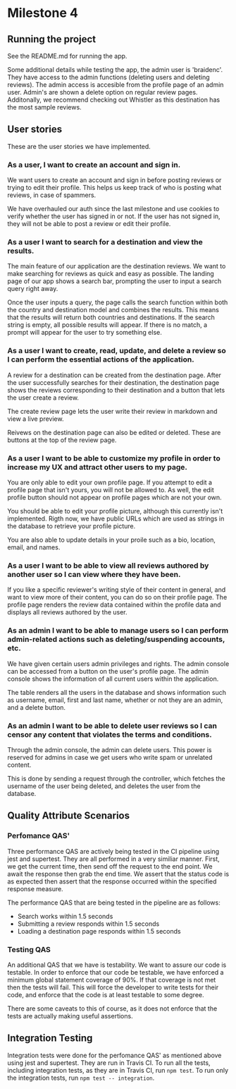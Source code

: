 # Milestone 4

## Running the project

See the README.md for running the app.

Some additional details while testing the app, the admin user is 'braidenc'. They have access to the admin functions (deleting users and deleting reviews). The admin access is accesible from the profile page of an admin user. Admin's are shown a delete option on regular review pages. Additonally, we recommend checking out Whistler as this destination has the most sample reviews.

## User stories

These are the user stories we have implemented.

### As a user, I want to create an account and sign in.

We want users to create an account and sign in before posting reviews or trying to edit their profile. This helps us keep track of who is posting what reviews, in case of spammers.

We have overhauled our auth since the last milestone and use cookies to verify whether the user has signed in or not. If the user has not signed in, they will not be able to post a review or edit their profile.

### As a user I want to search for a destination and view the results.

The main feature of our application are the destination reviews. We want to make searching for reviews as quick and easy as possible. The landing page of our app shows a search bar, prompting the user to input a search query right away.

Once the user inputs a query, the page calls the search function within both the country and destination model and combines the results. This means that the results will return both countries and destinations. If the search string is empty, all possible results will appear. If there is no match, a prompt will appear for the user to try something else.

### As a user I want to create, read, update, and delete a review so I can perform the essential actions of the application.

A review for a destination can be created from the destination page. After the user successfully searches for their destination, the destination page shows the reviews corresponding to their destination and a button that lets the user create a review.

The create review page lets the user write their review in markdown and view a live preview.

Reivews on the destination page can also be edited or deleted. These are buttons at the top of the review page.

### As a user I want to be able to customize my profile in order to increase my UX and attract other users to my page.

You are only able to edit your own profile page. If you attempt to edit a profile page that isn't yours, you will not be allowed to. As well, the edit profile button should not appear on profile pages which are not your own.

You should be able to edit your profile picture, although this currently isn't implemented. Rigth now, we have public URLs which are used as strings in the database to retrieve your profile picture.

You are also able to update details in your proile such as a bio, location, email, and names.

### As a user I want to be able to view all reviews authored by another user so I can view where they have been.

If you like a specific reviewer's writing style of their content in general, and want to view more of their content, you can do so on their profile page. The profile page renders the review data contained within the profile data and displays all reviews authored by the user.

### As an admin I want to be able to manage users so I can perform admin-related actions such as deleting/suspending accounts, etc.

We have given certain users admin privileges and rights. The admin console can be accessed from a button on the user's profile page. The admin console shows the information of all current users within the application.

The table renders all the users in the database and shows information such as username, email, first and last name, whether or not they are an admin, and a delete button.

### As an admin I want to be able to delete user reviews so I can censor any content that violates the terms and conditions.

Through the admin console, the admin can delete users. This power is reserved for admins in case we get users who write spam or unrelated content.

This is done by sending a request through the controller, which fetches the username of the user being deleted, and deletes the user from the database.

## Quality Attribute Scenarios

### Perfomance QAS'

Three performance QAS are actively being tested in the CI pipeline using jest and supertest. They are all performed in a very similiar manner. First, we get the current time, then send off the request to the end point. We await the response then grab the end time. We assert that the status code is as expected then assert that the response occurred within the specified response measure.

The performance QAS that are being tested in the pipeline are as follows:

-   Search works within 1.5 seconds
-   Submitting a review responds within 1.5 seconds
-   Loading a destination page responds within 1.5 seconds

### Testing QAS

An additional QAS that we have is testability. We want to assure our code is testable. In order to enforce that our code be testable, we have enforced a minimum global statement coverage of 90%. If that coverage is not met then the tests will fail. This will force the developer to write tests for their code, and enforce that the code is at least testable to some degree.

There are some caveats to this of course, as it does not enforce that the tests are actually making useful assertions.

## Integration Testing

Integration tests were done for the perfomance QAS' as mentioned above using jest and supertest. They are run in Travis CI. To run all the tests, including integration tests, as they are in Travis CI, run `npm test`. To run only the integration tests, run `npm test -- integration`.
